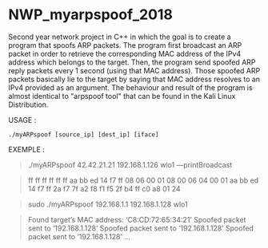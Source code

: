# NWP_myarpspoof_2018
Second year network project in C++ in which the goal is to create a program that spoofs ARP packets. The program first broadcast an ARP packet in order to retrieve the corresponding MAC address of the IPv4 address which belongs to the target. Then, the program send spoofed ARP reply packets every 1 second (using that MAC address). Those spoofed ARP packets basically lie to the target by saying that MAC address resolves to an IPv4 provided as an argument. The behaviour and result of the program is almost identical to "arpspoof tool" that can be found in the Kali Linux Distribution.

USAGE :

    ./myARPspoof [source_ip] [dest_ip] [iface]

EXEMPLE : 

> ./myARPspoof 42.42.21.21 192.168.1.126 wlo1 ––printBroadcast

> ff ff ff ff ff ff aa bb ed 14 f7 ff 08 06 00 01 08 00 06 04 00 01 aa bb ed 14 f7 ff 2a f7 7f a2 f8 f1 f5 2f b4 ff c0 a8 01 24

> sudo ./myARPspoof 192.168.1.1 192.168.1.128 wlo1

> Found target’s MAC address: ‘C8:CD:72:65:34:21’
  Spoofed packet sent to ‘192.168.1.128’
  Spoofed packet sent to ‘192.168.1.128’
  Spoofed packet sent to ‘192.168.1.128’
  ...
